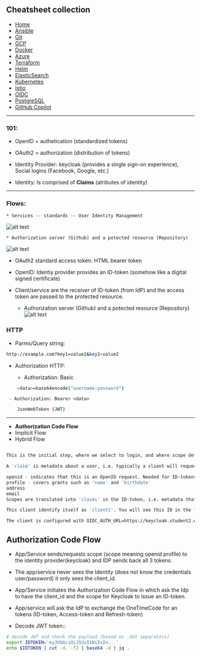 ## Cheatsheet collection

* [Home](index.md)
* [Ansible](ansible.md)
* [Git](git.md)
* [GCP](gcp.md)
* [Docker](docker.md)
* [Azure](azure.md)
* [Terraform](terraform.md)
* [Helm](helm.md)
* [ElasticSearch](elastic.md)
* [Kubernetes](k8s.md)
* [Istio](istio.md)
* <ins>[OIDC](openID.md)</ins>
* [PostgreSQL](postgres.md)
* [GitHub Copilot](copilot.md)

---

### 101:

* OpenID = authetication (standardized tokens)
* OAuth2 = authorization (distribution of tokens)

* Identity Provider: keycloak (provides a single sign-on experience), Social logins (Facebook, Google, etc.)

* Identity: Is comprised of **Claims** (atributes of identity)

---
### Flows:

    * Services -- standards -- User Identity Management
![alt text](https://github.com/dejanu/cheetcity/blob/gh-pages/src/oidc.PNG?raw=true)


    * Authorization server (Github) and a potected resource (Repository)
![alt text](https://github.com/dejanu/cheetcity/blob/gh-pages/src/oidc2.PNG?raw=true)

- OAuth2 standard access token: HTML bearer token
- OpenID: Identiy provider provides an ID-token (somehow like a digital signed certificate)
- Client/service are the receiver of ID-token (from IdP) and the access token are passed to the protected resource.

    * Authorization server (Github) and a potected resource (Repository)
![alt text](https://github.com/dejanu/cheetcity/blob/gh-pages/src/oidc3.PNG?raw=true)

### HTTP

* Parms/Query string:
```bash
http://example.com?key1=value1&key2=value2
```

* Authorization HTTP:

    - Authorization: Basic <data>
```bash
    <data>=base64encode("username:password")
```

     - Authorization: Bearer <data>

```bash
    JsonWebToken (JWT)
```
---

* **Authorization Code Flow**
* Implicit Flow
* Hybrid Flow


```bash

This is the initial step, where we select to login, and where scope defines which claims will be included in our identity-token.

A 'claim' is metadata about a user, i.e. typically a client will request access to the user 'profile', i.e. request a token with the scope 'profile'. See OIDC Scopes for a list of standardized scopes. Some typical scopes are:

openid - indicates that this is an OpenID request. Needed for ID-tokens to be issued.
profile - covers grants such as 'name' and 'birthdate'
address
email
Scopes are translated into 'claims' in the ID-token, i.e. metadata that the identity provider asserts are valid. See OIDC Claims for a list of claims

This client identify itself as 'client1'. You will see this ID in the following login screen.

The client is configured with OIDC_AUTH_URL=https://keycloak.student2.oidc.eficode.academy/auth/realms/myrealm/protocol/openid-connect/auth. This is the authorization endpoint of the identity-provider which the client trusts for managing identities.
```

## Authorization Code Flow

* App/Service sends/requests scope (scope meaning openid profile) to the  identity provider(keycloak) and IDP sends back all 3 tokens.

* The app/service never sees the Identity (does not know the credentials user/password) it only sees the client_id.

* App/Service initiates the Authorization Code Flow in which ask the Idp to have the client_id and the scope for Keycloak to issue an ID-token.

* App/service will ask the IdP to exchange the OneTimeCode for an tokens (ID-token, Access-token and Refresh-token)

* Decode JWT token::
```bash
# decode JWT and check the payload (based on .dot separators)
export IDTOKEN='eyJhbGciOiJSUzI1NiIsIn...'
echo $IDTOKEN | cut -d. -f2 | base64 -d | jq .
```